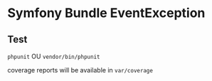 # Symfony Bundle EventException

## Test

`phpunit` OU `vendor/bin/phpunit`

coverage reports will be available in `var/coverage`

